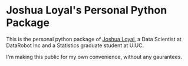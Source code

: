 # Joshua Loyal's Personal Python Package
This is the personal python package of [Joshua Loyal](https://joshloyal.github.io/), a Data Scientist at DataRobot Inc and a Statistics graduate student at UIUC.

I'm making this public for my own convenience, without any gaurantees.
